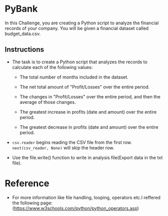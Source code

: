 # PyBank

In this Challenge, you are creating a Python script to analyze the financial records of your company. You will be given a financial dataset called budget_data.csv.

## Instructions

* The task is to create a Python script that analyzes the records to calculate each of the following values:

  * The total number of months included in the dataset.

  * The net total amount of "Profit/Losses" over the entire period.

  * The changes in "Profit/Losses" over the entire period, and then the average of those changes.
  
  * The greatest increase in profits (date and amount) over the entire period.
  
  * The greatest decrease in profits (date and amount) over the entire period.

* `csv.reader` begins reading the CSV file from the first row. `next(csv_reader, None)` will skip the header row.

* Use the file.write() function to write in analysis file(Export data in the txt file).

# Reference 

* For more information like file handling, looping, operators etc.I reffered the following page:(https://www.w3schools.com/python/python_operators.asp)